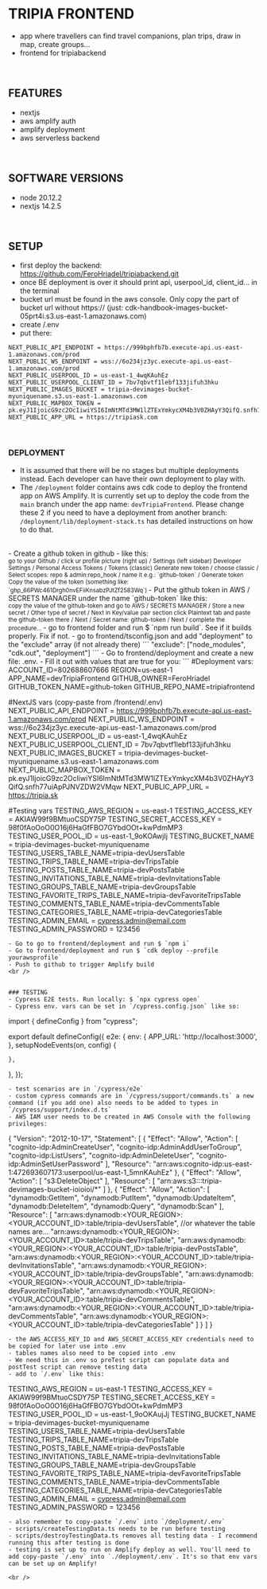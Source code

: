 # TRIPIA FRONTEND
- app where travellers can find travel companions, plan trips, draw in map, create groups...
- frontend for tripiabackend
<br />


## FEATURES
- nextjs
- aws amplify auth
- amplify deployment
- aws serverless backend
<br />


## SOFTWARE VERSIONS
- node 20.12.2
- nextjs 14.2.5
<br />


## SETUP
- first deploy the backend: https://github.com/FeroHriadel/tripiabackend.git
- once BE deployment is over it should print api, userpool_id, client_id... in the terminal
- bucket url must be found in the aws console. Only copy the part of bucket url without https:// (just: cdk-handbook-images-bucket-05prt4i.s3.us-east-1.amazonaws.com)
- create /.env
- put there:

```
NEXT_PUBLIC_API_ENDPOINT = https://999bphfb7b.execute-api.us-east-1.amazonaws.com/prod
NEXT_PUBLIC_WS_ENDPOINT = wss://6o234jz3yc.execute-api.us-east-1.amazonaws.com/prod
NEXT_PUBLIC_USERPOOL_ID = us-east-1_4wqKAuhEz
NEXT_PUBLIC_USERPOOL_CLIENT_ID = 7bv7qbvtf1lebf133jifuh3hku
NEXT_PUBLIC_IMAGES_BUCKET = tripia-devimages-bucket-myuniquename.s3.us-east-1.amazonaws.com
NEXT_PUBLIC_MAPBOX_TOKEN = pk.eyJ1IjoicG9zc2OcIiwiYSI6ImNtMTd3MW1lZTExYmkycXM4b3V0ZHAyY3QifQ.snfh77uiApPJNVZDW2VMqw
NEXT_PUBLIC_APP_URL = https://tripiask.com
```
<br />


### DEPLOYMENT
- It is assumed that there will be no stages but multiple deployments instead. Each developer can have their own deployment to play with.
- The `/deployment` folder contains aws cdk code to deploy the frontend app on AWS Amplify. It is currently set up to deploy the code from the `main` branch under the app name: `devTripiaFrontend`. Please change these 2 if you need to have a deployment from another branch: `/deployment/lib/deployment-stack.ts` has detailed instructions on how to do that.
<br />
- Create a github token in github - like this:
<br />
<small>
  go to your Github / click ur profile picture (right up) / Settings
  (left sidebar) Developer Settings / Personal Access Tokens / Tokens (classic)
  Generate new token / choose classic / Select scopes: repo & admin:repo_hook / name it e.g.: `github-token` / Generate token
  Copy the value of the token (something like: `ghp_66PWc461Drgh0nvEFiiKnsabzPJtZf2583Wq`)
</small>
- Put the github token in AWS / SECRETS MANAGER under the name `github-token` like this:
<br />
<small>
  copy the value of the github-token and go to AWS / SECRETS MANAGER / Store a new secret / Other type of secret / Next
  in Key/value pair section click Plaintext tab and paste the github-token there / Next / Secret name: github-token / Next / complete the procedure…
</small>
- go to frontend folder and run $ `npm run build`. See if it builds properly. Fix if not.
- go to frontend/tsconfig.json and add "deployment" to the "exclude" array (if not already there)
```
"exclude": ["node_modules", "cdk.out", "deployment"]
```
- Go to frontend/deployment and create a new file: .env.
- Fill it out with values that are true for you:
```
#Deployment vars:
ACCOUNT_ID=802688607666
REGION=us-east-1
APP_NAME=devTripiaFrontend
GITHUB_OWNER=FeroHriadel
GITHUB_TOKEN_NAME=github-token
GITHUB_REPO_NAME=tripiafrontend

#NextJS vars (copy-paste from /frontend/.env)
NEXT_PUBLIC_API_ENDPOINT = https://999bphfb7b.execute-api.us-east-1.amazonaws.com/prod
NEXT_PUBLIC_WS_ENDPOINT = wss://6o234jz3yc.execute-api.us-east-1.amazonaws.com/prod
NEXT_PUBLIC_USERPOOL_ID = us-east-1_4wqKAuhEz
NEXT_PUBLIC_USERPOOL_CLIENT_ID = 7bv7qbvtf1lebf133jifuh3hku
NEXT_PUBLIC_IMAGES_BUCKET = tripia-devimages-bucket-myuniquename.s3.us-east-1.amazonaws.com
NEXT_PUBLIC_MAPBOX_TOKEN = pk.eyJ1IjoicG9zc2OcIiwiYSI6ImNtMTd3MW1lZTExYmkycXM4b3V0ZHAyY3QifQ.snfh77uiApPJNVZDW2VMqw
NEXT_PUBLIC_APP_URL = https://tripia.sk

#Testing vars
TESTING_AWS_REGION = us-east-1
TESTING_ACCESS_KEY = AKIAW99f9BMtuoCSDY75P
TESTING_SECRET_ACCESS_KEY = 98f0fAoOoO0O16j6HaGfFBO7GYbdOOt+kwPdmMP3
TESTING_USER_POOL_ID = us-east-1_9oKOAwjIj
TESTING_BUCKET_NAME = tripia-devimages-bucket-myuniquename
TESTING_USERS_TABLE_NAME=tripia-devUsersTable
TESTING_TRIPS_TABLE_NAME=tripia-devTripsTable
TESTING_POSTS_TABLE_NAME=tripia-devPostsTable
TESTING_INVITATIONS_TABLE_NAME=tripia-devInvitationsTable
TESTING_GROUPS_TABLE_NAME=tripia-devGroupsTable
TESTING_FAVORITE_TRIPS_TABLE_NAME=tripia-devFavoriteTripsTable
TESTING_COMMENTS_TABLE_NAME=tripia-devCommentsTable
TESTING_CATEGORIES_TABLE_NAME=tripia-devCategoriesTable
TESTING_ADMIN_EMAIL = cypress.admin@email.com
TESTING_ADMIN_PASSWORD = 123456
```
- Go to go to frontend/deployment and run $ `npm i`
- Go to frontend/deployment and run $ `cdk deploy --profile yourawsprofile`
- Push to github to trigger Amplify build
<br />


### TESTING
- Cypress E2E tests. Run locally: $ `npx cypress open`
- Cypress env. vars can be set in `/cypress.config.json` like so:
```
import { defineConfig } from "cypress";

export default defineConfig({
  e2e: {
    env: {
      APP_URL: 'http://localhost:3000',
    },
    setupNodeEvents(on, config) {
 
    },
  },
});
```
- test scenarios are in `/cypress/e2e`
- custom cypress commands are in `/cypress/support/commands.ts` a new command (if you add one) also needs to be added to types in `/cypress/support/index.d.ts`
- AWS IAM user needs to be created in AWS Console with the following privileges:
```
{
    "Version": "2012-10-17",
    "Statement": [
        {
            "Effect": "Allow",
            "Action": [
                "cognito-idp:AdminCreateUser",
                "cognito-idp:AdminAddUserToGroup",
                "cognito-idp:ListUsers",
                "cognito-idp:AdminDeleteUser",
                "cognito-idp:AdminSetUserPassword"
            ],
            "Resource": "arn:aws:cognito-idp:us-east-1:472693607173:userpool/us-east-1_5mnKAuhEz"
        },
        {
            "Effect": "Allow",
            "Action": [
                "s3:DeleteObject"
            ],
            "Resource": [
                "arn:aws:s3:::tripia-devimages-bucket-ioioioi/*"
            ]
        },
        {
            "Effect": "Allow",
            "Action": [
                "dynamodb:GetItem",
                "dynamodb:PutItem",
                "dynamodb:UpdateItem",
                "dynamodb:DeleteItem",
                "dynamodb:Query",
                "dynamodb:Scan"
            ],
            "Resource": [
                "arn:aws:dynamodb:<YOUR_REGION>:<YOUR_ACCOUNT_ID>:table/tripia-devUsersTable", //or whatever the table names are...
                "arn:aws:dynamodb:<YOUR_REGION>:<YOUR_ACCOUNT_ID>:table/tripia-devTripsTable",
                "arn:aws:dynamodb:<YOUR_REGION>:<YOUR_ACCOUNT_ID>:table/tripia-devPostsTable",
                "arn:aws:dynamodb:<YOUR_REGION>:<YOUR_ACCOUNT_ID>:table/tripia-devInvitationsTable",
                "arn:aws:dynamodb:<YOUR_REGION>:<YOUR_ACCOUNT_ID>:table/tripia-devGroupsTable",
                "arn:aws:dynamodb:<YOUR_REGION>:<YOUR_ACCOUNT_ID>:table/tripia-devFavoriteTripsTable",
                "arn:aws:dynamodb:<YOUR_REGION>:<YOUR_ACCOUNT_ID>:table/tripia-devCommentsTable",
                "arn:aws:dynamodb:<YOUR_REGION>:<YOUR_ACCOUNT_ID>:table/tripia-devCommentsTable",
                "arn:aws:dynamodb:<YOUR_REGION>:<YOUR_ACCOUNT_ID>:table/tripia-devCategoriesTable"
            ]
        }
    ]
}
```
- the AWS_ACCESS_KEY_ID and AWS_SECRET_ACCESS_KEY credentials need to be copied for later use into .env
- tables names also need to be copied into .env
- We need this in .env so preTest script can populate data and postTest script can remove testing data
- add to `/.env` like this:
```
TESTING_AWS_REGION = us-east-1
TESTING_ACCESS_KEY = AKIAW99f9BMtuoCSDY75P
TESTING_SECRET_ACCESS_KEY = 98f0fAoOoO0O16j6HaGfFBO7GYbdOOt+kwPdmMP3
TESTING_USER_POOL_ID = us-east-1_9oOKAujJj
TESTING_BUCKET_NAME = tripia-devimages-bucket-myuniquename
TESTING_USERS_TABLE_NAME=tripia-devUsersTable
TESTING_TRIPS_TABLE_NAME=tripia-devTripsTable
TESTING_POSTS_TABLE_NAME=tripia-devPostsTable
TESTING_INVITATIONS_TABLE_NAME=tripia-devInvitationsTable
TESTING_GROUPS_TABLE_NAME=tripia-devGroupsTable
TESTING_FAVORITE_TRIPS_TABLE_NAME=tripia-devFavoriteTripsTable
TESTING_COMMENTS_TABLE_NAME=tripia-devCommentsTable
TESTING_CATEGORIES_TABLE_NAME=tripia-devCategoriesTable
TESTING_ADMIN_EMAIL = cypress.admin@email.com
TESTING_ADMIN_PASSWORD = 123456
```
- also remember to copy-paste `/.env` into `/deployment/.env`
- scripts/createTestingData.ts needs to be run before testing
- scripts/destroyTestingData.ts removes all testing data - I recommend running this after testing is done
- testing is set up to run on Amplify deploy as well. You'll need to add copy-paste `/.env` into `./deployment/.env`. It's so that env vars can be set up on Amplify!

<br />